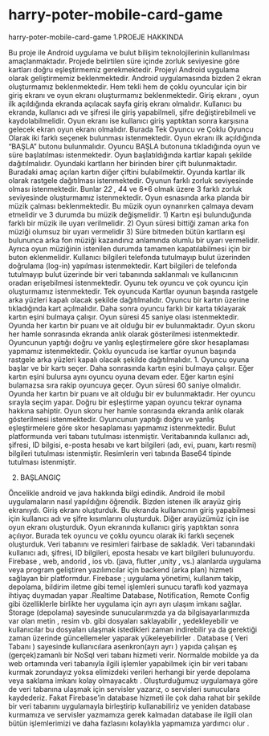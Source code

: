 # harry-poter-mobile-card-game
 harry-poter-mobile-card-game
1.PROEJE HAKKINDA

Bu proje ile Android uygulama ve
bulut bilişim teknolojilerinin
kullanılması amaçlanmaktadır.
Projede belirtilen süre içinde zorluk
seviyesine göre kartları doğru
eşleştirmemiz gerekmektedir.
Projeyi Android uygulama olarak
geliştirmemiz beklenmektedir.
Android uygulamasında bizden 2
ekran oluşturmamız
beklenmektedir. Hem tekli hem de
çoklu oyuncular için bir giriş
ekranı ve oyun ekranı
oluşturmamız beklenmektedir.
Giriş ekranı , oyun ilk açıldığında
ekranda açılacak sayfa giriş ekranı
olmalıdır. Kullanıcı bu ekranda,
kullanıcı adı ve şifresi ile giriş
yapabilmeli, şifre değiştirebilmeli ve
kaydolabilmelidir. Oyun ekranı ise
kullanıcı giriş yaptıktan sonra
karşısına gelecek ekran oyun
ekranı olmalıdır. Burada Tek
Oyuncu ve Çoklu Oyuncu Olarak
iki farklı seçenek bulunması
istenmektedir. Oyun ekranı ilk
açıldığında “BAŞLA” butonu
bulunmalıdır. Oyuncu BAŞLA
butonuna tıkladığında oyun ve süre
başlatılması istenmektedir. Oyun
başlatıldığında kartlar kapalı
şekilde dağıtılmalıdır. Oyundaki
kartların her birinden birer çift
bulunmaktadır. Buradaki amaç
açılan kartın diğer çiftini
bulabilmektir. Oyunda kartlar ilk
olarak rastgele dağıtılması
istenmektedir.
Oyunun farklı zorluk seviyesinde
olması istenmektedir. Bunlar 2*2 ,
4*4 ve 6*6 olmak üzere 3 farklı
zorluk seviyesinde oluşturmamız
istenmektedir.
Oyun esnasında arka planda bir
müzik çalması beklenmektedir. Bu
müzik oyun oynanırken çalmaya
devam etmelidir ve 3 durumda bu
müzik değişmelidir. 1) Kartın eşi
bulunduğunda farklı bir müzik ile
uyarı verilmelidir. 2) Oyun süresi
bittiği zaman arka fon müziği
olumsuz bir uyarı vermelidir 3)
Süre bitmeden bütün kartların eşi
bulununca arka fon müziği
kazandınız anlamında olumlu bir
uyarı vermelidir. Ayrıca oyun
müziğinin istenilen durumda
tamamen kapatılabilmesi için bir
buton eklenmelidir.
Kullanıcı bilgileri telefonda
tutulmayıp bulut üzerinden
doğrulama (log-in) yapılması
istenmektedir. Kart bilgileri de
telefonda tutulmayıp bulut üzerinde
bir veri tabanında saklanmalı ve
kullanıcının oradan erişebilmesi
istenmektedir.
Oyunu tek oyuncu ve çok oyuncu
için oluşturmamız istenmektedir.
Tek oyuncuda Kartlar oyunun
başında rastgele arka yüzleri kapalı
olacak şekilde dağıtılmalıdır.
Oyuncu bir kartın üzerine
tıkladığında kart açılmalıdır. Daha
sonra oyuncu farklı bir karta
tıklayarak kartın eşini bulmaya
çalışır. Oyun süresi 45 saniye olası
istenmektedir. Oyunda her kartın
bir puanı ve ait olduğu bir ev
bulunmaktadır. Oyun skoru her
hamle sonrasında ekranda anlık
olarak gösterilmesi istenmektedir.
Oyuncunun yaptığı doğru ve yanlış
eşleştirmelere göre skor
hesaplaması yapmamız
istenmektedir.
Çoklu oyuncuda ise kartlar oyunun
başında rastgele arka yüzleri kapalı
olacak şekilde dağıtılmalıdır. 1.
Oyuncu oyuna başlar ve bir kartı
seçer. Daha sonrasında kartın eşini
bulmaya çalışır. Eğer kartın eşini
bulursa aynı oyuncu oyuna devam
eder. Eğer kartın eşini bulamazsa
sıra rakip oyuncuya geçer. Oyun
süresi 60 saniye olmalıdır. Oyunda
her kartın bir puanı ve ait olduğu
bir ev bulunmaktadır. Her oyuncu
sırayla seçim yapar. Doğru bir
eşleştirme yapan oyuncu tekrar
oynama hakkına sahiptir. Oyun
skoru her hamle sonrasında
ekranda anlık olarak gösterilmesi
istenmektedir. Oyuncunun yaptığı
doğru ve yanlış eşleştirmelere göre
skor hesaplaması yapmamız
istenmektedir.
Bulut platformunda veri tabanı
tutulması istenmiştir.
Veritabanında kullanıcı adı, şifresi,
ID bilgisi, e-posta hesabı ve kart
bilgileri (adı, evi, puanı, kartı
resmi) bilgileri tutulması
istenmiştir. Resimlerin veri tabında
Base64 tipinde tutulması
istenmiştir.


2. BAŞLANGIÇ

Öncelikle android ve java hakkında
bilgi edindik. Android ile mobil
uygulamaların nasıl yapıldığını
öğrendik.
Bizden istenen ilk arayüz giriş
ekranıydı. Giriş ekranı oluşturduk.
Bu ekranda kullanıcının giriş
yapabilmesi için kullanıcı adı ve
şifre kısımlarını oluşturduk. Diğer
arayüzümüz için ise oyun ekranı
oluşturduk. Oyun ekranında
kullanıcı giriş yaptıktan sonra
açılıyor. Burada tek oyuncu ve
çoklu oyuncu olarak iki farklı
seçenek oluşturduk.
 Veri tabanını ve resimleri fairbase
de sakladık. Veri tabanındaki
kullanıcı adı, şifresi, ID bilgileri, eposta hesabı ve kart bilgileri
bulunuyordu. Firebase , web,
andorid , ios vb. (java, flutter ,unity
, vs.) alanlarda uygulama veya
program geliştiren yazılımcılar için
backend (arka plan) hizmeti
sağlayan bir platformdur. Firebase
; uygulama yönetimi, kullanım
takip, depolama, bildirim iletme
gibi temel işlemleri sunucu taraflı
kod yazmaya ihtiyaç duymadan
yapar .Realtime Database,
Notification, Remote Config gibi
özelliklerle birlikte her uygulama
için ayrı ayrı ulaşım imkanı sağlar.
Storage (depolama) sayesinde
sunucularımızda ya da
bilgisayarlarımızda var olan metin
, resim vb. gibi dosyaları
saklayabilir , yedekleyebilir ve
kullanıcılar bu dosyaları ulaşmak
istedikleri zaman indirebilir ya da
gerektiği zaman üzerinde
güncellemeler yaparak
yükeleyebilirler . Database ( Veri
Tabanı ) sayesinde kullanıcılara
asenkron(ayrı ayrı ) yapıda çalışan
eş (gerçek)zamanlı bir NoSql veri
tabanı hizmeti verir. Normalde
mobilde ya da web ortamında veri
tabanıyla ilgili işlemler yapabilmek
için bir veri tabanı kurmak
zorundayız yoksa elimizdeki verileri
herhangi bir yerde depolama veya
saklama imkanı kolay olmayacaktı .
Oluşturduğumuz uygulamaya göre
de veri tabanına ulaşmak için
servisler yazarız, o servisleri
sunuculara kaydederiz. Fakat
Firebase’in database hizmeti ile
çok daha rahat bir şekilde bir veri
tabanını uygulamayla birleştirip
kullanabiliriz ve yeniden database
kurmamıza ve servisler yazmamıza
gerek kalmadan database ile ilgili
olan bütün işlemlerimizi ve daha
fazlasını kolaylıkla yapmamıza
yardımcı olur .
